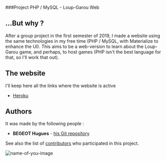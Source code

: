 ###Project PHP / MySQL - Loup-Garou Web

## ...But why ?

After a group project in the first semester of 2019, I made a website using the same technologies in my free time (PHP / MySQL, with Materialize to enhance the UI).
This aims to be a web-version to learn about the Loup-Garou game, and perhaps, to host games (PHP isn't the best language for that, so I'll work that out).


## The website

I'll keep here all the links where the website is active
* [Heroku](loup-garou-web.herokuapp.com)


## Authors

It was made by the following people :
* **BEGEOT Hugues** - [his Git repository](https://github.com/opsilonn)

See also the list of [contributors](https://github.com/opsilonn/loup-garou-web-symfony/graphs/contributors) who participated in this project.

![name-of-you-image](https://www.pokepedia.fr/images/5/56/Tiplouf-Pt.png)
